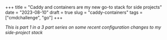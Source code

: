 +++
title = "Caddy and containers are my new go-to stack for side projects"
date = "2023-08-10"
draft = true
slug = "caddy-containers"
tags = ["cmdchallenge", "go"]
+++

_This is part 1 in a 3 part series on some recent configuration changes to my side-project stack_
